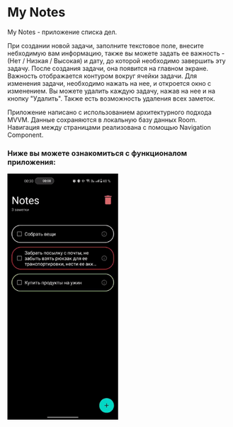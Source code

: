 # My Notes
My Notes - приложение списка дел.

При создании новой задачи, заполните текстовое поле, внесите небходимую вам информацию, также вы можете задать ее важность - (Нет / Низкая / Высокая) и дату, до которой необходимо завершить эту задачу. 
После создания задачи, она появится на главном экране. Важность отображается контуром вокруг ячейки задачи. Для изменения задачи, необходимо нажать на нее, и откроется окно с изменением.
Вы можете удалить каждую задачу, нажав на нее и на кнопку "Удалить". Также есть возможность удаления всех заметок.

Приложение написано с использованием архитектурного подхода MVVM. Данные сохраняются в локальную базу данных Room. Навигация между страницами реализована с помощью Navigation Component.

### Ниже вы можете ознакомиться с функционалом приложения:

<img src="app/src/androidTest/assets/my_notes.gif" width="250">
